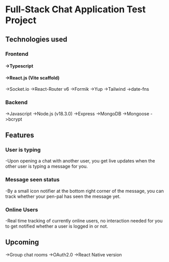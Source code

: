 # Full-Stack Chat Application Test Project

## Technologies used
### Frontend
#### ->Typescript
#### ->React.js (Vite scaffold)
->Socket.io
->React-Router v6
->Formik
->Yup
->Tailwind
->date-fns

### Backend
->Javascript
->Node.js (v18.3.0)
->Express
->MongoDB
->Mongoose
->bcrypt

## Features
### User is typing
-Upon opening a chat with another user, you get live updates when the other user is typing a message for you.

### Message seen status
-By a small icon notifier at the bottom right corner of the message, you can track whether your pen-pal has seen the message yet.

### Online Users
-Real time tracking of currently online users, no interaction needed for you to get notified whether a user is logged in or not.


## Upcoming
->Group chat rooms
->OAuth2.0
->React Native version

